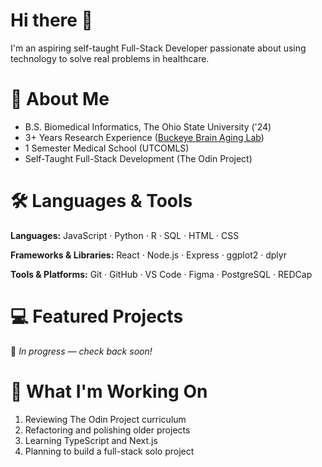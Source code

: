 # Hi there 👋

I'm an aspiring self-taught Full-Stack Developer passionate about using technology to solve real problems in healthcare.

# 🌱 About Me
- B.S. Biomedical Informatics, The Ohio State University ('24)
- 3+ Years Research Experience ([Buckeye Brain Aging Lab](https://u.osu.edu/bbal/))
- 1 Semester Medical School (UTCOMLS)
- Self-Taught Full-Stack Development (The Odin Project)

# 🛠 Languages & Tools

**Languages:** JavaScript · Python · R · SQL · HTML · CSS

**Frameworks & Libraries:**  React · Node.js · Express · ggplot2 · dplyr

**Tools & Platforms:**  Git · GitHub · VS Code · Figma · PostgreSQL · REDCap

# 💻 Featured Projects  
🚧 *In progress — check back soon!*

# 🔭 What I'm Working On
1. Reviewing The Odin Project curriculum  
2. Refactoring and polishing older projects  
3. Learning TypeScript and Next.js  
4. Planning to build a full-stack solo project
